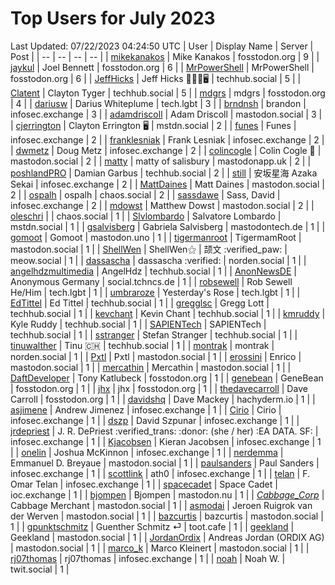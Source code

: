 # Top Users for July 2023
Last Updated: 07/22/2023 04:24:50 UTC
| User | Display Name | Server | Post |
| -- | -- | -- | -- |
| [mikekanakos](https://fosstodon.org/@mikekanakos) | Mike Kanakos | fosstodon.org | 9 |
| [jaykul](https://fosstodon.org/@jaykul) | Joel Bennett | fosstodon.org | 6 |
| [MrPowerShell](https://fosstodon.org/@MrPowerShell) | MrPowerShell | fosstodon.org | 6 |
| [JeffHicks](https://techhub.social/@JeffHicks) | Jeff Hicks 🐶🎼🍷🖥️ | techhub.social | 5 |
| [Clatent](https://techhub.social/@Clatent) | Clayton Tyger | techhub.social | 5 |
| [mdgrs](https://fosstodon.org/@mdgrs) | mdgrs | fosstodon.org | 4 |
| [dariusw](https://tech.lgbt/@dariusw) | Darius Whiteplume | tech.lgbt | 3 |
| [brndnsh](https://infosec.exchange/@brndnsh) | brandon | infosec.exchange | 3 |
| [adamdriscoll](https://mastodon.social/@adamdriscoll) | Adam Driscoll | mastodon.social | 3 |
| [cjerrington](https://mstdn.social/@cjerrington) | Clayton Errington 🖥️ | mstdn.social | 2 |
| [funes](https://infosec.exchange/@funes) | Funes | infosec.exchange | 2 |
| [franklesniak](https://infosec.exchange/@franklesniak) | Frank Lesniak | infosec.exchange | 2 |
| [dwmetz](https://infosec.exchange/@dwmetz) | Doug Metz | infosec.exchange | 2 |
| [colincogle](https://mastodon.social/@colincogle) | Colin Cogle 🔵 | mastodon.social | 2 |
| [matty](https://mastodonapp.uk/@matty) | matty of salisbury | mastodonapp.uk | 2 |
| [poshlandPRO](https://techhub.social/@poshlandPRO) | Damian Garbus | techhub.social | 2 |
| [still](https://infosec.exchange/@still) | 安坂星海 Azaka Sekai | infosec.exchange | 2 |
| [MattDaines](https://mastodon.social/@MattDaines) | Matt Daines | mastodon.social | 2 |
| [ospalh](https://chaos.social/@ospalh) | ospalh | chaos.social | 2 |
| [sassdawe](https://infosec.exchange/@sassdawe) | Sass, David | infosec.exchange | 2 |
| [mdowst](https://mastodon.social/@mdowst) | Matthew Dowst | mastodon.social | 2 |
| [oleschri](https://chaos.social/@oleschri) |  | chaos.social | 1 |
| [Slvlombardo](https://mstdn.social/@Slvlombardo) | Salvatore Lombardo | mstdn.social | 1 |
| [gsalvisberg](https://mastodontech.de/@gsalvisberg) | Gabriela Salvisberg | mastodontech.de | 1 |
| [gomoot](https://mastodon.uno/@gomoot) | Gomoot | mastodon.uno | 1 |
| [tigermanroot](https://mastodon.social/@tigermanroot) | TigermamRoot | mastodon.social | 1 |
| [ShellWen](https://meow.social/@ShellWen) | ShellWen⚝ | 颉文 :verified_paw: | meow.social | 1 |
| [dassascha](https://norden.social/@dassascha) | dassascha :verified: | norden.social | 1 |
| [angelhdzmultimedia](https://techhub.social/@angelhdzmultimedia) | AngelHdz | techhub.social | 1 |
| [AnonNewsDE](https://social.tchncs.de/@AnonNewsDE) | Anonymous Germany | social.tchncs.de | 1 |
| [robsewell](https://tech.lgbt/@robsewell) | Rob Sewell He/Him | tech.lgbt | 1 |
| [umbraroze](https://tech.lgbt/@umbraroze) | Yesterday's Rose | tech.lgbt | 1 |
| [EdTittel](https://techhub.social/@EdTittel) | Ed Tittel | techhub.social | 1 |
| [gregglsc](https://techhub.social/@gregglsc) | Gregg Lott | techhub.social | 1 |
| [kevchant](https://techhub.social/@kevchant) | Kevin Chant | techhub.social | 1 |
| [kmruddy](https://techhub.social/@kmruddy) | Kyle Ruddy | techhub.social | 1 |
| [SAPIENTech](https://techhub.social/@SAPIENTech) | SAPIENTech | techhub.social | 1 |
| [sstranger](https://techhub.social/@sstranger) | Stefan Stranger | techhub.social | 1 |
| [tinuwalther](https://techhub.social/@tinuwalther) | Tinu 🇨🇭 | techhub.social | 1 |
| [montrak](https://norden.social/@montrak) | montrak | norden.social | 1 |
| [Pxtl](https://mastodon.social/@Pxtl) | Pxtl | mastodon.social | 1 |
| [erossini](https://mastodon.social/@erossini) | Enrico | mastodon.social | 1 |
| [mercathin](https://mastodon.social/@mercathin) | Mercathin | mastodon.social | 1 |
| [DaftDeveloper](https://fosstodon.org/@DaftDeveloper) | Tony Katlubeck | fosstodon.org | 1 |
| [genebean](https://fosstodon.org/@genebean) | GeneBean | fosstodon.org | 1 |
| [jhx](https://fosstodon.org/@jhx) | jhx | fosstodon.org | 1 |
| [thedavecarroll](https://fosstodon.org/@thedavecarroll) | Dave Carroll | fosstodon.org | 1 |
| [davidshq](https://hachyderm.io/@davidshq) | Dave Mackey | hachyderm.io | 1 |
| [asjimene](https://infosec.exchange/@asjimene) | Andrew Jimenez | infosec.exchange | 1 |
| [Cirio](https://infosec.exchange/@Cirio) | Cirio | infosec.exchange | 1 |
| [dszp](https://infosec.exchange/@dszp) | David Szpunar | infosec.exchange | 1 |
| [jrdepriest](https://infosec.exchange/@jrdepriest) | J. R. DePriest :verified_trans: :donor: (she / her) :EA DATA. SF: | infosec.exchange | 1 |
| [Kjacobsen](https://infosec.exchange/@Kjacobsen) | Kieran Jacobsen | infosec.exchange | 1 |
| [onelin](https://infosec.exchange/@onelin) | Joshua McKinnon | infosec.exchange | 1 |
| [nerdemma](https://mastodon.social/@nerdemma) | Emmanuel D. Breyaue | mastodon.social | 1 |
| [paulsanders](https://infosec.exchange/@paulsanders) | Paul Sanders | infosec.exchange | 1 |
| [scottlink](https://infosec.exchange/@scottlink) | ath0 | infosec.exchange | 1 |
| [telan](https://infosec.exchange/@telan) | F. Omar Telan | infosec.exchange | 1 |
| [spacecadet](https://ioc.exchange/@spacecadet) | Space Cadet | ioc.exchange | 1 |
| [bjompen](https://mastodon.nu/@bjompen) | Bjompen | mastodon.nu | 1 |
| [_Cabbage_Corp_](https://mastodon.social/@_Cabbage_Corp_) | Cabbage Merchant | mastodon.social | 1 |
| [asmodai](https://mastodon.social/@asmodai) | Jeroen Ruigrok van der Werven | mastodon.social | 1 |
| [bazcurtis](https://mastodon.social/@bazcurtis) | bazcurtis | mastodon.social | 1 |
| [gpunktschmitz](https://toot.cafe/@gpunktschmitz) | Guenther Schmitz ⏎ | toot.cafe | 1 |
| [geekland](https://mastodon.social/@geekland) | Geekland | mastodon.social | 1 |
| [JordanOrdix](https://mastodon.social/@JordanOrdix) | Andreas Jordan (ORDIX AG) | mastodon.social | 1 |
| [marco_k](https://mastodon.social/@marco_k) | Marco Kleinert | mastodon.social | 1 |
| [rj07thomas](https://infosec.exchange/@rj07thomas) | rj07thomas | infosec.exchange | 1 |
| [noah](https://twit.social/@noah) | Noah W. | twit.social | 1 |
